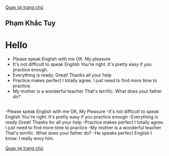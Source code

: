 [Quay lại trang chủ](https://phamkhactuy.github.io/tuypk.github.io/index.html)

## Phạm Khắc Tuy
# Hello

- Please speak English with me
OK. My pleasure
- It's not difficult to speak English
You're right. It's pretty easy if you practice enough.
- Everything is ready.
Great! Thanks all your help
- Practice makes perfect
I totally agree. I just need to find more time to practice.
- My mother is a wonderful teacher
That's terrific. What does your father do?

##
-Please speak English with me
OK, My Pleasure
-It's not difficult to speak English
You're right. It's pretty easy if you practice enough
-Everything is ready
Great! Thanks for all your help
-Practice makes perfect
I totally agree. I just need to find more time to practice
-My mother is a wonderful teacher
That's terrific. What does your father do?
-He speaks perfect English
I know. I really envy him.

[Quay lại trang chủ](https://phamkhactuy.github.io/tuypk.github.io/index.html)
